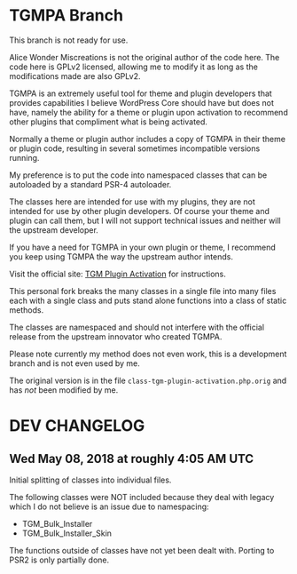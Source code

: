 TGMPA Branch
============

This branch is not ready for use.

Alice Wonder Miscreations is not the original author of the code here. The code
here is GPLv2 licensed, allowing me to modify it as long as the modifications
made are also GPLv2.

TGMPA is an extremely useful tool for theme and plugin developers that provides
capabilities I believe WordPress Core should have but does not have, namely the
ability for a theme or plugin upon activation to recommend other plugins that
compliment what is being activated.

Normally a theme or plugin author includes a copy of TGMPA in their theme or
plugin code, resulting in several sometimes incompatible versions running.

My preference is to put the code into namespaced classes that can be autoloaded
by a standard PSR-4 autoloader.

The classes here are intended for use with my plugins, they are not intended
for use by other plugin developers. Of course your theme and plugin can call
them, but I will not support technical issues and neither will the upstream
developer.

If you have a need for TGMPA in your own plugin or theme, I recommend you keep
using TGMPA the way the upstream author intends.

Visit the official site:
[TGM Plugin Activation](http://tgmpluginactivation.com/) for instructions.

This personal fork breaks the many classes in a single file into many files
each with a single class and puts stand alone functions into a class of static
methods.

The classes are namespaced and should not interfere with the official release
from the upstream innovator who created TGMPA.

Please note currently my method does not even work, this is a development
branch and is not even used by me.

The original version is in the file `class-tgm-plugin-activation.php.orig` and
has *not* been modified by me.

DEV CHANGELOG
=============

__Wed May 08, 2018 at roughly 4:05 AM UTC__
-------------------------------------------

Initial splitting of classes into individual files.

The following classes were NOT included because they deal with legacy which I
do not believe is an issue due to namespacing:

* TGM_Bulk_Installer
* TGM_Bulk_Installer_Skin

The functions outside of classes have not yet been dealt with.
Porting to PSR2 is only partially done.